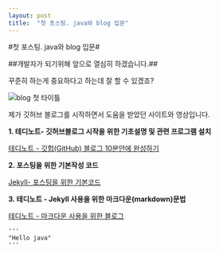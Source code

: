 ```yaml
---
layout: post
title:  "첫 포스팅. java와 blog 입문"
---
```


#첫 포스팅. java와 blog 입문#

##개발자가 되기위해 앞으로 열심히 하겠습니다.##

꾸준히 하는게 중요하다고 하는데 잘 할 수 있겠죠?

> 
> 
> 
> 

![blog 첫 타이틀](https:/images/2023-03-02-first-posting/firsttitle.JPG)

> 
> 
> 
> 


제가 깃허브 블로그를 시작하면서 도움을 받았던 사이트와 영상입니다. 
>
>
>

**1. 테디노트- 깃허브블로그 시작을 위한 기초설명 및 관련 프로그램 설치**

[테디노트 - 깃헙(GitHub) 블로그 10분안에 완성하기](https://www.youtube.com/watch?v=ACzFIAOsfpM)
    
>
>

**2. 포스팅을 위한 기본작성 코드**

[Jekyll- 포스팅을 위한 기본코드](https://jekyllrb.com/docs/posts/)

>    
>

**3. 테디노트 - Jekyll 사용을 위한 마크다운(markdown)문법**

[테디노트 - 마크다운 사용을 위한 블로그](https://teddylee777.github.io/jekyll/Jekyll-%EC%82%AC%EC%9A%A9%EC%9D%84-%EC%9C%84%ED%95%9C-markdown-%EB%AC%B8%EB%B2%95/)

>
>
> 


    '''
    "Hello java"
    '''

